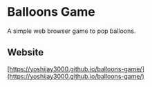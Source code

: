 # Balloons Game

A simple web browser game to pop balloons.


## Website

[https://yoshijay3000.github.io/balloons-game/](https://yoshijay3000.github.io/balloons-game/)

